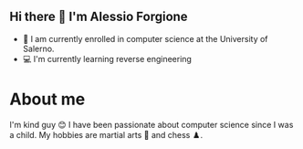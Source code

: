 ## Hi there 👋 I'm Alessio Forgione

<!--
**alexfg04/alexfg04** is a ✨ _special_ ✨ repository because its `README.md` (this file) appears on your GitHub profile.

Here are some ideas to get you started:

- 🔭 I’m currently working on ...
- 🌱 I’m currently learning ...
- 👯 I’m looking to collaborate on ...
- 🤔 I’m looking for help with ...
- 💬 Ask me about ...
- 📫 How to reach me: ...
- 😄 Pronouns: ...
- ⚡ Fun fact: ...
-->

- 🌱 I am currently enrolled in computer science at the University of Salerno.
- 💻 I'm currently learning reverse engineering

# About me

I'm kind guy 😊
I have been passionate about computer science since I was a child. 
My hobbies are martial arts 🥋 and chess ♟️.

